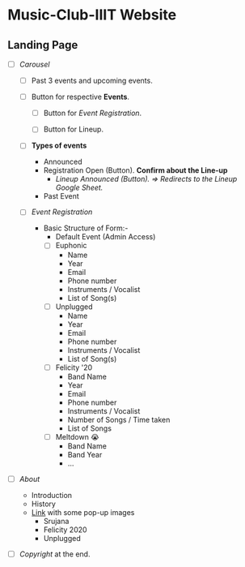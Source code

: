 # Music-Club-IIIT Website

## Landing Page

- [ ] _Carousel_
    - [ ] Past 3 events and upcoming events.
   
    - [ ] Button for respective **Events**.
        - [ ] Button for *Event Registration*.
        - [ ] Button for Lineup.


    - [ ] **Types of events**
        - Announced
        - Registration Open (Button).
        **Confirm about the Line-up**
            - _Lineup Announced (Button). => Redirects to the Lineup Google Sheet._
        - Past Event
    
    - [ ] _Event Registration_
        - Basic Structure of Form:-
            - Default Event (Admin Access)
            - [ ] Euphonic
                - Name
                - Year
                - Email
                - Phone number
                - Instruments / Vocalist
                - List of Song(s)
            - [ ] Unplugged
                - Name
                - Year
                - Email
                - Phone number
                - Instruments / Vocalist
                - List of Song(s)
            - [ ] Felicity '20
                - Band Name
                - Year
                - Email
                - Phone number
                - Instruments / Vocalist
                - Number of Songs / Time taken
                - List of Songs
            - [ ]  Meltdown :sob:
                - Band Name
                - Band Year
                - $\dots$


- [ ] _About_
    - Introduction
    - History
    - [Link](Images) with some pop-up images
        - Srujana
        - Felicity 2020
        - Unplugged

- [ ] $Copyright$ at the end.